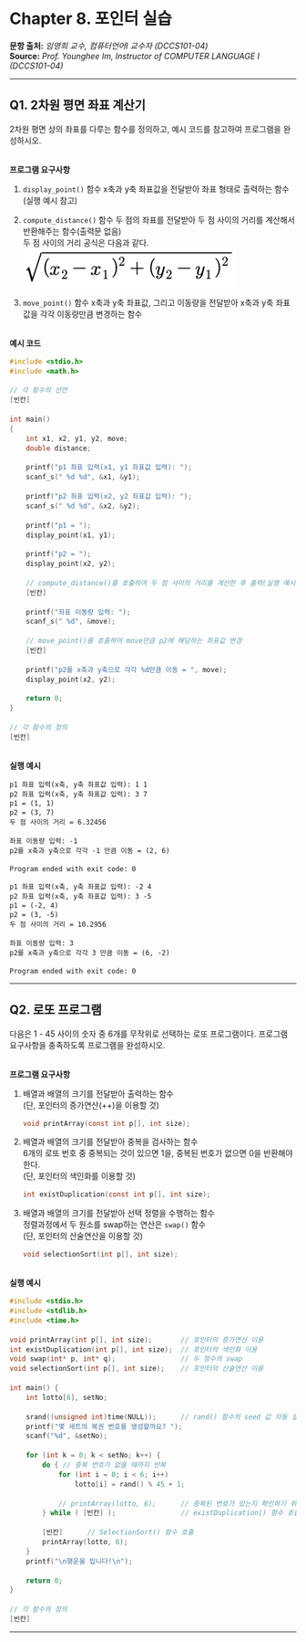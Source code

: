 # Chapter 8. 포인터 실습

**문항 출처:** *임영희 교수, 컴퓨터언어Ⅰ 교수자 (DCCS101-04)* <br>
**Source:** *Prof. Younghee&nbsp;Im, Instructor of COMPUTER LANGUAGE Ⅰ (DCCS101-04)*

---

## Q1. 2차원 평면 좌표 계산기

2차원 평면 상의 좌표를 다루는 함수를 정의하고, 예시 코드를 참고하여 프로그램을 완성하시오.

<br>**프로그램 요구사항**

1. `display_point()` 함수
   x축과 y축 좌표값을 전달받아 좌표 형태로 출력하는 함수(실행 예시 참고)

2. `compute_distance()` 함수
   두 점의 좌표를 전달받아 두 점 사이의 거리를 계산해서 반환해주는 함수(출력문 없음)<br>
   두 점 사이의 거리 공식은 다음과 같다.<br>
   ![두 점 사이의 거리 공식](/src/images/C8_A10104-1_1.png)

3. `move_point()` 함수
   x축과 y축 좌표값, 그리고 이동량을 전달받아 x축과 y축 좌표값을 각각 이동량만큼 변경하는 함수

<br>**예시 코드**

```c
#include <stdio.h>
#include <math.h>

// 각 함수의 선언
[빈칸]

int main()
{
    int x1, x2, y1, y2, move;
    double distance;

    printf("p1 좌표 입력(x1, y1 좌표값 입력): ");
    scanf_s(" %d %d", &x1, &y1);
    
    printf("p2 좌표 입력(x2, y2 좌표값 입력): ");
    scanf_s(" %d %d", &x2, &y2);

    printf("p1 = ");
    display_point(x1, y1);

    printf("p2 = ");
    display_point(x2, y2);

    // compute_distance()를 호출하여 두 점 사이의 거리를 계산한 후 출력(실행 예시 참고)
    [빈칸]

    printf("좌표 이동량 입력: ");
    scanf_s(" %d", &move);

    // move_point()를 호출하여 move만큼 p2에 해당하는 좌표값 변경
    [빈칸]

    printf("p2를 x축과 y축으로 각각 %d만큼 이동 = ", move);
    display_point(x2, y2);

    return 0;
}

// 각 함수의 정의
[빈칸]
```


<br>**실행 예시**

```text
p1 좌표 입력(x축, y축 좌표값 입력): 1 1
p2 좌표 입력(x축, y축 좌표값 입력): 3 7
p1 = (1, 1)
p2 = (3, 7)
두 점 사이의 거리 = 6.32456

좌표 이동량 입력: -1
p2를 x축과 y축으로 각각 -1 만큼 이동 = (2, 6)

Program ended with exit code: 0
```

```text
p1 좌표 입력(x축, y축 좌표값 입력): -2 4
p2 좌표 입력(x축, y축 좌표값 입력): 3 -5
p1 = (-2, 4)
p2 = (3, -5)
두 점 사이의 거리 = 10.2956

좌표 이동량 입력: 3
p2를 x축과 y축으로 각각 3 만큼 이동 = (6, -2)

Program ended with exit code: 0
```


---

## Q2. 로또 프로그램

다음은 1 - 45 사이의 숫자 중 6개를 무작위로 선택하는 로또 프로그램이다. 프로그램 요구사항을 충족하도록 프로그램을 완성하시오.

<br>**프로그램 요구사항**

1. 배열과 배열의 크기를 전달받아 출력하는 함수
   <br>(단, 포인터의 증가연산(++)을 이용할 것)
   
   ```c
   void printArray(const int p[], int size);
   ```

2. 배열과 배열의 크기를 전달받아 중복을 검사하는 함수
   <br>6개의 로또 번호 중 중복되는 것이 있으면 1을, 중복된 번호가 없으면 0을 반환해야 한다.
   <br>(단, 포인터의 색인화를 이용할 것)
   
   ```c
   int existDuplication(const int p[], int size);
   ```

3. 배열과 배열의 크기를 전달받아 선택 정렬을 수행하는 함수
   <br>정렬과정에서 두 원소를 swap하는 연산은 `swap()` 함수
   <br>(단, 포인터의 산술연산을 이용할 것)
   
   ```c
   void selectionSort(int p[], int size);
   ```


<br>**실행 예시**

```c
#include <stdio.h>
#include <stdlib.h>
#include <time.h>

void printArray(int p[], int size);       // 포인터의 증가연산 이용
int existDuplication(int p[], int size);  // 포인터의 색인화 이용
void swap(int* p, int* q);                // 두 정수의 swap
void selectionSort(int p[], int size);    // 포인터의 산술연산 이용

int main() {
    int lotto[6], setNo;

    srand((unsigned int)time(NULL));      // rand() 함수의 seed 값 자동 설정
    printf("몇 세트의 복권 번호를 생성할까요? ");
    scanf("%d", &setNo);

    for (int k = 0; k < setNo; k++) {
        do { // 중복 번호가 없을 때까지 반복
            for (int i = 0; i < 6; i++)
                lotto[i] = rand() % 45 + 1;

            // printArray(lotto, 6);      // 중복된 번호가 있는지 확인하기 위한 출력문
        } while ( [빈칸] );                // existDuplication() 함수 호출

        [빈칸]      // SelectionSort() 함수 호출
        printArray(lotto, 6);
    }
    printf("\n행운을 빕니다!\n");

    return 0;
}

// 각 함수의 정의
[빈칸]
```


---
